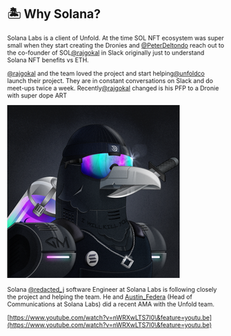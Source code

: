 # 🏝 Why Solana?

Solana Labs is a client of Unfold. At the time SOL NFT ecosystem was super small when they start creating the Dronies and [@PeterDeltondo](https://twitter.com/PeterDeltondo) reach out to the co-founder of SOL[@rajgokal](https://twitter.com/rajgokal) in Slack originally just to understand Solana NFT benefits vs ETH.

[@rajgokal](https://twitter.com/rajgokal) and the team loved the project and start helping[@unfoldco](https://twitter.com/unfoldco) launch their project. They are in constant conversations on Slack and do meet-ups twice a week. Recently[@rajgokal](https://twitter.com/rajgokal) changed is his PFP to a Dronie with super dope ART

![](<../.gitbook/assets/image (2).png>)

Solana [@redacted\_j](https://twitter.com/redacted\_j) software Engineer at Solana Labs is following closely the project and helping the team. He and [Austin\_Federa](https://twitter.com/Austin\_Federa) (Head of Communications at Solana Labs) did a recent AMA with the Unfold team.

[https://www.youtube.com/watch?v=nWRXwLTS7I0\&feature=youtu.be](https://www.youtube.com/watch?v=nWRXwLTS7I0\&feature=youtu.be)
